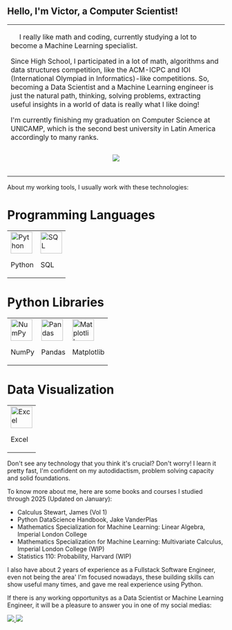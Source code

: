 ## Hello, I'm Victor, a Computer Scientist!  
<table>
  <tbody>
    <tr>
      <td align="left" width="60%">
         <p style="text-indent: 20px;">I really like math and coding, currently studying a lot to become a Machine Learning specialist.

Since High School, I participated in a lot of math, algorithms and data structures competition, like the ACM-ICPC and IOI (International Olympiad in Informatics)-like competitions. So, becoming a Data Scientist and a Machine Learning engineer is just the natural path, thinking, solving problems, extracting useful insights in a world of data is really what I like doing!

I'm currently finishing my graduation on Computer Science at UNICAMP, which is the second best university in Latin America accordingly to many ranks.
<p style="margin: 30px;" align="center">
  <img src="https://github.com/user-attachments/assets/de3dec66-c528-437b-97ce-861abee0609b">
</p>
</p>
   </tr>
  </tbody>
</table>


About my working tools, I usually work with these technologies:
<h1>Programming Languages</h1>
<table>
  <tr>
    <td valign="top"><img height="50" src="https://cdn-icons-png.flaticon.com/512/5968/5968350.png" alt="Python" title="Python" /><p>Python</p></td>
    <td valign="top"><img height="50" src="https://cdn-icons-png.flaticon.com/512/4492/4492311.png" alt="SQL" title="SQL" /><p>SQL</p></td>
  </tr>
</table>

<h1>Python Libraries</h1>
<table>
  <tr>
    <td valign="top"><img height="50" src="https://logosandtypes.com/wp-content/uploads/2024/02/NumPy.png" alt="NumPy" title="NumPy" /><p>NumPy</p></td>
    <td valign="top"><img height="50" src="https://img.icons8.com/?size=512&id=xSkewUSqtErH&format=png" alt="Pandas" title="Pandas" /><p>Pandas</p></td>
    <td valign="top"><img height="50" src="https://upload.wikimedia.org/wikipedia/commons/thumb/8/84/Matplotlib_icon.svg/1200px-Matplotlib_icon.svg.png" alt="Matplotlib" title="Matplotlib" /><p>Matplotlib</p></td>
  </tr>
</table>
  
<h1>Data Visualization</h1>
<table>
  <tr>
    <td align="top"><img height="50" src="https://encrypted-tbn0.gstatic.com/images?q=tbn:ANd9GcQFqy-evG5emBpFQ8T0gPJIN_U90oCsSKKlaw&s" alt="Excel" title="Excel" /><p>Excel</p></td>
  </tr>
</table>

Don't see any technology that you think it's crucial? Don't worry! I learn it pretty fast, I'm confident on my autodidactism, problem solving capacity and solid foundations.

To know more about me, here are some books and courses I studied through 2025 (Updated on January):
- Calculus Stewart, James (Vol 1)
- Python DataScience Handbook, Jake VanderPlas
- Mathematics Specialization for Machine Learning: Linear Algebra, Imperial London College
- Mathematics Specialization for Machine Learning: Multivariate Calculus, Imperial London College (WIP)
- Statistics 110: Probability, Harvard (WIP)

I also have about 2 years of experience as a Fullstack Software Engineer, even not being the area' I'm focused nowadays, these building skills can show useful many times, and gave me real experience using Python.

If there is any working opportunitys as a Data Scientist or Machine Learning Engineer, it will be a pleasure to answer you in one of my social medias:

<a href="mailto: vsisterolli@gmail.com" target="_blank">
  <img src="https://img.shields.io/badge/-gmail-red?style=for-the-badge&logo=gmail&logoColor=white">
</a>
 <a href="https://www.linkedin.com/in/victorsisterolli/" target="_blank">
  <img src="https://img.shields.io/badge/-linkedin-blue?style=for-the-badge&logo=linkedin&logoColor=white">
</a>
